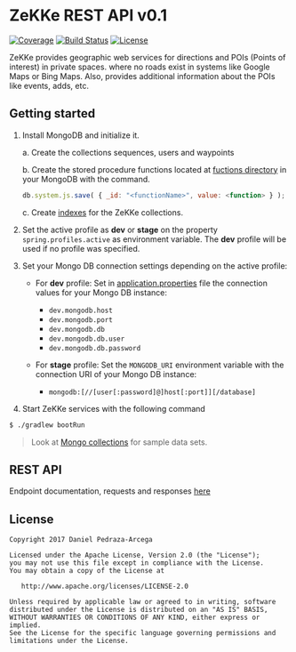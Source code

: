 ZeKKe REST API v0.1
===================

[![Coverage](https://codecov.io/gh/dan-zx/zekke-api/branch/develop/graph/badge.svg)](https://codecov.io/gh/dan-zx/zekke-api)
[![Build Status](https://travis-ci.org/dan-zx/zekke-api.svg?branch=develop)](https://travis-ci.org/dan-zx/zekke-api)
[![License](https://img.shields.io/badge/licence-Apache_Licence_2.0-blue.svg)](https://www.apache.org/licenses/LICENSE-2.0.html)

ZeKKe provides geographic web services for directions and POIs (Points of interest) in private spaces. where no roads exist in systems like Google Maps or Bing Maps. Also, provides additional information about the POIs like events, adds, etc.

Getting started
---------------

1. Install MongoDB and initialize it.

    a. Create the collections sequences, users and waypoints

    b. Create the stored procedure functions located at [fuctions directory](mongo/functions) in your MongoDB with the command.
    ```javascript
    db.system.js.save( { _id: "<functionName>", value: <function> } );
    ```

    c. Create [indexes](mongo/indexes.js) for the ZeKKe collections.
2. Set the active profile as **dev** or **stage** on the property `spring.profiles.active` as environment variable. The **dev** profile will be used if no profile was specified.
3. Set your Mongo DB connection settings depending on the active profile:

    * For **dev** profile: Set in [application.properties](src/main/resources/application.properties) file the connection values for your Mongo DB instance:
        + `dev.mongodb.host`
        + `dev.mongodb.port`
        + `dev.mongodb.db`
        + `dev.mongodb.db.user`
        + `dev.mongodb.db.password`

    * For **stage** profile: Set the `MONGODB_URI` environment variable with the connection URI of your Mongo DB instance:
        +  `mongodb:[//[user[:password]@]host[:port]][/database]`

4. Start ZeKKe services with the following command

```sh
$ ./gradlew bootRun
```

> Look at [Mongo collections](mongo/collections/collections.md) for sample data sets.

REST API
--------

Endpoint documentation, requests and responses [here](API.md)

License
-------

    Copyright 2017 Daniel Pedraza-Arcega

    Licensed under the Apache License, Version 2.0 (the "License");
    you may not use this file except in compliance with the License.
    You may obtain a copy of the License at

       http://www.apache.org/licenses/LICENSE-2.0

    Unless required by applicable law or agreed to in writing, software
    distributed under the License is distributed on an "AS IS" BASIS,
    WITHOUT WARRANTIES OR CONDITIONS OF ANY KIND, either express or implied.
    See the License for the specific language governing permissions and
    limitations under the License.
